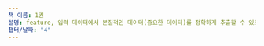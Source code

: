 ```yaml
---
책 이름: 1권
설명: feature, 입력 데이터에서 본질적인 데이터(중요한 데이터)를 정확하게 추출할 수 있도록 설계된 변환기를 가리킨다. SIFT, SURF, HOG 등의 특징이 존재한다. 적절한 특징을 설계해서 사용해야 좋은 결과를 얻을 수 있다.
챕터/날짜: "4"
---
```

